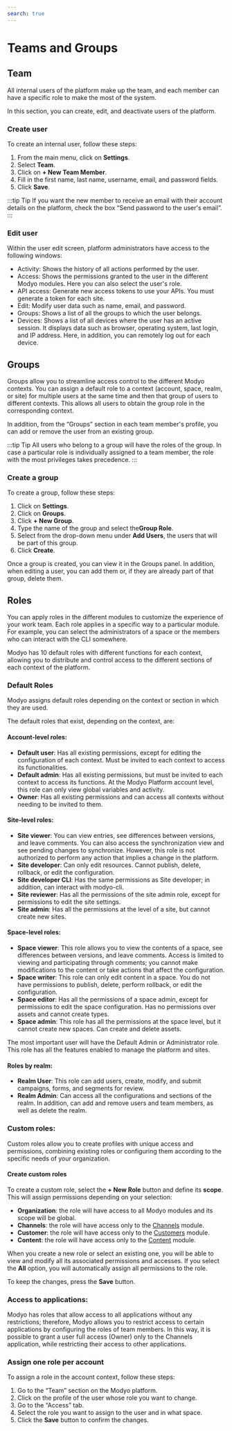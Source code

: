 ```yaml
---
search: true
---
```


# Teams and Groups

## Team

All internal users of the platform make up the team, and each member can have a specific role to make the most of the system.

In this section, you can create, edit, and deactivate users of the platform.

### Create user

To create an internal user, follow these steps:

1. From the main menu, click on **Settings**.
1. Select **Team**.
1. Click on **+ New Team Member**.
1. Fill in the first name, last name, username, email, and password fields.
1. Click **Save**.

:::tip Tip
If you want the new member to receive an email with their account details on the platform, check the box “Send password to the user's email”.
:::

### Edit user

Within the user edit screen, platform administrators have access to the following windows:

- Activity: Shows the history of all actions performed by the user.
- Access: Shows the permissions granted to the user in the different Modyo modules. Here you can also select the user's role.
- API access: Generate new access tokens to use your APIs. You must generate a token for each site.
- Edit: Modify user data such as name, email, and password.
- Groups: Shows a list of all the groups to which the user belongs.
- Devices: Shows a list of all devices where the user has an active session. It displays data such as browser, operating system, last login, and IP address. Here, in addition, you can remotely log out for each device.

## Groups

Groups allow you to streamline access control to the different Modyo contexts. You can assign a default role to a context (account, space, realm, or site) for multiple users at the same time and then that group of users to different contexts. This allows all users to obtain the group role in the corresponding context.

In addition, from the “Groups” section in each team member's profile, you can add or remove the user from an existing group.

:::tip Tip
All users who belong to a group will have the roles of the group. In case a particular role is individually assigned to a team member, the role with the most privileges takes precedence.
:::

### Create a group

To create a group, follow these steps:

1. Click on **Settings**.
1. Click on **Groups**.
1. Click **+ New Group**.
1. Type the name of the group and select the**Group Role**.
1. Select from the drop-down menu under **Add Users**, the users that will be part of this group.
1. Click **Create**.

Once a group is created, you can view it in the Groups panel. In addition, when editing a user, you can add them or, if they are already part of that group, delete them.


## Roles

You can apply roles in the different modules to customize the experience of your work team. Each role applies in a specific way to a particular module. For example, you can select the administrators of a space or the members who can interact with the CLI somewhere.

Modyo has 10 default roles with different functions for each context, allowing you to distribute and control access to the different sections of each context of the platform.

### Default Roles

Modyo assigns default roles depending on the context or section in which they are used.

The default roles that exist, depending on the context, are:

#### Account-level roles:

- **Default user**: Has all existing permissions, except for editing the configuration of each context. Must be invited to each context to access its functionalities.
- **Default admin**: Has all existing permissions, but must be invited to each context to access its functions. At the Modyo Platform account level, this role can only view global variables and activity.
- **Owner**: Has all existing permissions and can access all contexts without needing to be invited to them.

#### Site-level roles:

- **Site viewer**: You can view entries, see differences between versions, and leave comments. You can also access the synchronization view and see pending changes to synchronize. However, this role is not authorized to perform any action that implies a change in the platform.
- **Site developer**: Can only edit resources. Cannot publish, delete, rollback, or edit the configuration.
- **Site developer CLI**: Has the same permissions as Site developer; in addition, can interact with modyo-cli.
- **Site reviewer**: Has all the permissions of the site admin role, except for permissions to edit the site settings.
- **Site admin**: Has all the permissions at the level of a site, but cannot create new sites.

#### Space-level roles:

- **Space viewer**: This role allows you to view the contents of a space, see differences between versions, and leave comments. Access is limited to viewing and participating through comments; you cannot make modifications to the content or take actions that affect the configuration.
- **Space writer**: This role can only edit content in a space. You do not have permissions to publish, delete, perform rollback, or edit the configuration.
- **Space editor**: Has all the permissions of a space admin, except for permissions to edit the space configuration. Has no permissions over assets and cannot create types.
- **Space admin**: This role has all the permissions at the space level, but it cannot create new spaces. Can create and delete assets.

The most important user will have the Default Admin or Administrator role. This role has all the features enabled to manage the platform and sites.

#### Roles by realm:

- **Realm User**: This role can add users, create, modify, and submit campaigns, forms, and segments for review.
- **Realm Admin**: Can access all the configurations and sections of the realm. In addition, can add and remove users and team members, as well as delete the realm.

### Custom roles:
Custom roles allow you to create profiles with unique access and permissions, combining existing roles or configuring them according to the specific needs of your organization.

#### Create custom roles

To create a custom role, select the **+ New Role** button and define its **scope**. This will assign permissions depending on your selection:

- **Organization**: the role will have access to all Modyo modules and its scope will be global.
- **Channels**: the role will have access only to the [Channels](/en/platform/channels/) module.
- **Customer**: the role will have access only to the [Customers](/en/platform/customers/) module.
- **Content**: the role will have access only to the [Content](/en/platform/content/) module.

When you create a new role or select an existing one, you will be able to view and modify all its associated permissions and accesses. If you select the **All** option, you will automatically assign all permissions to the role.

To keep the changes, press the **Save** button.

### Access to applications:
Modyo has roles that allow access to all applications without any restrictions; therefore, Modyo allows you to restrict access to certain applications by configuring the roles of team members. In this way, it is possible to grant a user full access (Owner) only to the Channels application, while restricting their access to other applications.

### Assign one role per account

To assign a role in the account context, follow these steps:

1. Go to the “Team” section on the Modyo platform.
2. Click on the profile of the user whose role you want to change.
3. Go to the “Access” tab.
4. Select the role you want to assign to the user and in what space.
5. Click the **Save** button to confirm the changes.
